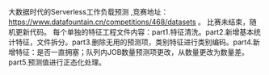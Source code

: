 大数据时代的Serverless工作负载预测 ,竞赛地址：https://www.datafountain.cn/competitions/468/datasets 。
比赛未结束，随机更新代码。
每个单独的特征工程文件内容：part1.特征清洗。part2.新增基本统计特征，文件拆分。part3.删除无用的预测项，类别特征进行类别编码。part4.新增特征：是否一直拥塞；队列内JOB数量预测项更改，从数量更改为数量差。part5.预测值进行正态化处理。
